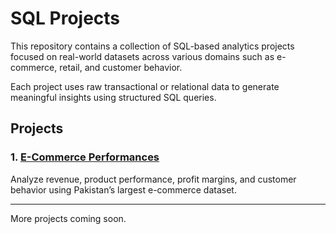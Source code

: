 # SQL Projects

This repository contains a collection of SQL-based analytics projects focused on real-world datasets across various domains such as e-commerce, retail, and customer behavior.

Each project uses raw transactional or relational data to generate meaningful insights using structured SQL queries.

## Projects

### 1. [E-Commerce Performances](./ecommerce-performances/)
Analyze revenue, product performance, profit margins, and customer behavior using Pakistan’s largest e-commerce dataset.

---

More projects coming soon.
